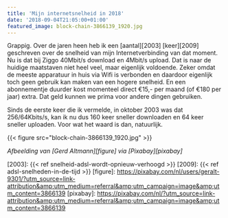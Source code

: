 ```yaml
---
title: 'Mijn internetsnelheid in 2018'
date: '2018-09-04T21:05:00+01:00'
featured_image: block-chain-3866139_1920.jpg
---
```

Grappig. Over de jaren heen heb ik een [aantal][2003] [keer][2009] geschreven over de snelheid van mijn Internetverbinding van dat moment. Nu is dat bij Ziggo 40Mbit/s download en 4Mbit/s upload. Dat is naar de huidige maatstaven niet heel veel, maar eigenlijk voldoende. Zeker omdat de meeste apparatuur in huis via Wifi is verbonden en daardoor eigenlijk toch geen gebruik kan maken van een hogere snelheid. En een abonnementje duurder kost momenteel direct €15,- per maand (of €180 per jaar) extra. Dat geld kunnen we prima voor andere dingen gebruiken.

Sinds de eerste keer die ik vermelde, in oktober 2003 was dat 256/64Kbits/s, kan ik nu dus 160 keer sneller downloaden en 64 keer sneller uploaden. Voor wat het waard is dan, natuurlijk.

{{< figure src="block-chain-3866139_1920.jpg" >}}

*Afbeelding van [Gerd Altmann][figure] via [Pixabay][pixabay]*

[2003]: {{< ref snelheid-adsl-wordt-opnieuw-verhoogd >}}
[2009]: {{< ref adsl-snelheden-in-de-tijd >}}
[figure]: https://pixabay.com/nl/users/geralt-9301/?utm_source=link-attribution&amp;utm_medium=referral&amp;utm_campaign=image&amp;utm_content=3866139
[pixabay]: https://pixabay.com/nl/?utm_source=link-attribution&amp;utm_medium=referral&amp;utm_campaign=image&amp;utm_content=3866139